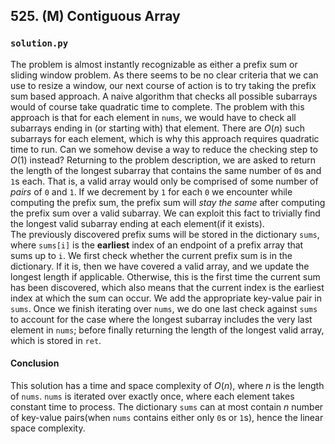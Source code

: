 ## 525. (M) Contiguous Array

### `solution.py`
The problem is almost instantly recognizable as either a prefix sum or sliding window problem. As there seems to be no clear criteria that we can use to resize a window, our next course of action is to try taking the prefix sum based approach. A naive algorithm that checks all possible subarrays would of course take quadratic time to complete. The problem with this approach is that for each element in `nums`, we would have to check all subarrays ending in (or starting with) that element. There are $O(n)$ such subarrays for each element, which is why this approach requires quadratic time to run. Can we somehow devise a way to reduce the checking step to $O(1)$ instead? Returning to the problem description, we are asked to return the length of the longest subarray that contains the same number of `0`s and `1`s each. That is, a valid array would only be comprised of some number of *pairs* of `0` and `1`. If we decrement by `1` for each `0` we encounter while computing the prefix sum, the prefix sum will *stay the same* after computing the prefix sum over a valid subarray. We can exploit this fact to trivially find the longest valid subarray ending at each element(if it exists).  
The previously discovered prefix sums will be stored in the dictionary `sums`, where `sums[i]` is the **earliest** index of an endpoint of a prefix array that sums up to `i`. We first check whether the current prefix sum is in the dictionary. If it is, then we have covered a valid array, and we update the longest length if applicable. Otherwise, this is the first time the current sum has been discovered, which also means that the current index is the earliest index at which the sum can occur. We add the appropriate key-value pair in `sums`. Once we finish iterating over `nums`, we do one last check against `sums` to account for the case where the longest subarray includes the very last element in `nums`; before finally returning the length of the longest valid array, which is stored in `ret`.  

#### Conclusion
This solution has a time and space complexity of $O(n)$, where $n$ is the length of `nums`. `nums` is iterated over exactly once, where each element takes constant time to process. The dictionary `sums` can at most contain $n$ number of key-value pairs(when `nums` contains either only `0`s or `1`s), hence the linear space complexity.  
  

